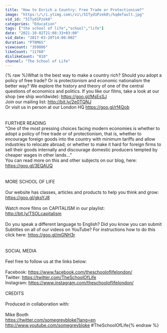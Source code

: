 ```yaml
---
title: "How to Enrich a Country: Free Trade or Protectionism?"
image: "https:\/\/i.ytimg.com\/vi\/5ITyd1Pzek0\/hqdefault.jpg"
vid_id: "5ITyd1Pzek0"
categories: "Education"
tags: ["the school of life","school","life"]
date: "2021-10-02T21:08:33+03:00"
vid_date: "2017-03-20T14:00:00Z"
duration: "PT8M6S"
viewcount: "359886"
likeCount: "11760"
dislikeCount: "810"
channel: "The School of Life"
---
```

{% raw %}What is the best way to make a country rich? Should you adopt a policy of free trade? Or is protectionism and economic nationalism the better way? We explore the history and theory of one of the central questions of economics and politics.  If you like our films, take a look at our shop (we ship worldwide):  <a rel="nofollow" target="blank" href="https://goo.gl/MsEsSJ">https://goo.gl/MsEsSJ</a><br />Join our mailing list: <a rel="nofollow" target="blank" href="http://bit.ly/2e0TQNJ">http://bit.ly/2e0TQNJ</a> <br />Or visit us in person at our London HQ <a rel="nofollow" target="blank" href="https://goo.gl/rf4Qob">https://goo.gl/rf4Qob</a><br /><br /><br />FURTHER READING<br />“One of the most pressing choices facing modern economies is whether to adopt a policy of free trade or of protectionism, that is, whether to encourage foreign goods into the country with minimum tariffs and allow industries to relocate abroad; or whether to make it hard for foreign firms to sell their goods internally and discourage domestic producers tempted by cheaper wages in other lands…”<br />You can read more on this and other subjects on our blog, here: <a rel="nofollow" target="blank" href="https://goo.gl/3EQAUQ">https://goo.gl/3EQAUQ</a><br /><br /><br />MORE SCHOOL OF LIFE<br /><br />Our website has classes, articles and products to help you think and grow: <a rel="nofollow" target="blank" href="https://goo.gl/gksYJ8">https://goo.gl/gksYJ8</a><br /><br />Watch more films on CAPITALISM in our playlist: <br /><a rel="nofollow" target="blank" href="http://bit.ly/TSOLcapitalism">http://bit.ly/TSOLcapitalism</a> <br /><br />Do you speak a different language to English?  Did you know you can submit Subtitles on all of our videos on YouTube?  For instructions how to do this click here: <a rel="nofollow" target="blank" href="https://goo.gl/mGNH3r">https://goo.gl/mGNH3r</a><br /><br /><br />SOCIAL MEDIA<br /><br />Feel free to follow us at the links below:<br /><br />Facebook: <a rel="nofollow" target="blank" href="https://www.facebook.com/theschooloflifelondon/">https://www.facebook.com/theschooloflifelondon/</a>  <br />Twitter: <a rel="nofollow" target="blank" href="https://twitter.com/TheSchoolOfLife">https://twitter.com/TheSchoolOfLife</a>   <br />Instagram: <a rel="nofollow" target="blank" href="https://www.instagram.com/theschooloflifelondon/">https://www.instagram.com/theschooloflifelondon/</a> <br /><br />CREDITS<br /><br />Produced in collaboration with:<br /><br />Mike Booth<br /><a rel="nofollow" target="blank" href="https://twitter.com/somegreybloke?lang=en">https://twitter.com/somegreybloke?lang=en</a><br /><a rel="nofollow" target="blank" href="http://www.youtube.com/somegreybloke">http://www.youtube.com/somegreybloke</a> #TheSchoolOfLife{% endraw %}

